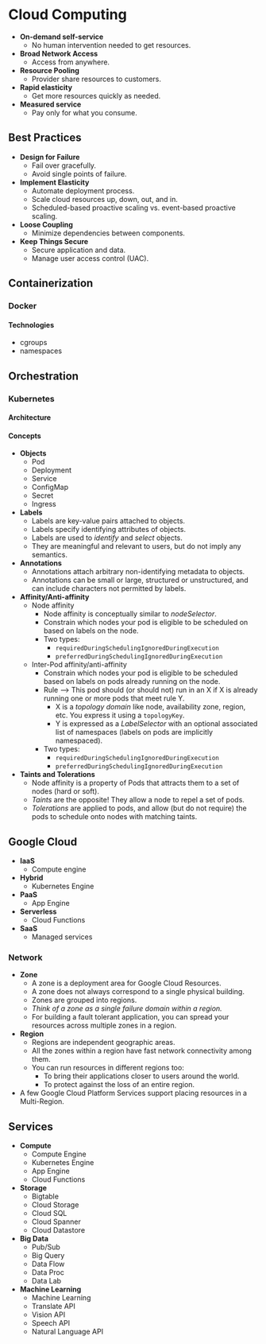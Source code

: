 # Cloud Computing

  - **On-demand self-service**
    - No human intervention needed to get resources.
  - **Broad Network Access**
    - Access from anywhere.
  - **Resource Pooling**
    - Provider share resources to customers.
  - **Rapid elasticity**
    - Get more resources quickly as needed.
  - **Measured service**
    - Pay only for what you consume.

## Best Practices

  - **Design for Failure**
    - Fail over gracefully.
    - Avoid single points of failure.
  - **Implement Elasticity**
    - Automate deployment process.
    - Scale cloud resources up, down, out, and in.
    - Scheduled-based proactive scaling vs. event-based proactive scaling.
  - **Loose Coupling**
    - Minimize dependencies between components.
  - **Keep Things Secure**
    - Secure application and data.
    - Manage user access control (UAC).


## Containerization

### Docker

#### Technologies

  - cgroups
  - namespaces


## Orchestration

### Kubernetes

#### Architecture

#### Concepts

  - **Objects**
    - Pod
    - Deployment
    - Service
    - ConfigMap
    - Secret
    - Ingress
  - **Labels**
    - Labels are key-value pairs attached to objects.
    - Labels specify identifying attributes of objects.
    - Labels are used to *identify* and *select* objects.
    - They are meaningful and relevant to users, but do not imply any semantics.
  - **Annotations**
    - Annotations attach arbitrary non-identifying metadata to objects.
    - Annotations can be small or large, structured or unstructured, and can include characters not permitted by labels.
  - **Affinity/Anti-affinity**
    - Node affinity
      - Node affinity is conceptually similar to *nodeSelector*.
      - Constrain which nodes your pod is eligible to be scheduled on based on labels on the node.
      - Two types:
        - `requiredDuringSchedulingIgnoredDuringExecution`
        - `preferredDuringSchedulingIgnoredDuringExecution`
    - Inter-Pod affinity/anti-affinity
      - Constrain which nodes your pod is eligible to be scheduled based on labels on pods already running on the node.
      - Rule --> This pod should (or should not) run in an X if X is already running one or more pods that meet rule Y.
        - X is a *topology domain* like node, availability zone, region, etc. You express it using a `topologyKey`.
        - Y is expressed as a *LabelSelector* with an optional associated list of namespaces (labels on pods are implicitly namespaced).
      - Two types:
        - `requiredDuringSchedulingIgnoredDuringExecution`
        - `preferredDuringSchedulingIgnoredDuringExecution`
  - **Taints and Tolerations**
    - Node affinity is a property of Pods that attracts them to a set of nodes (hard or soft).
    - *Taints* are the opposite! They allow a node to repel a set of pods.
    - *Tolerations* are applied to pods, and allow (but do not require) the pods to schedule onto nodes with matching taints.


## Google Cloud

  - **IaaS**
    - Compute engine
  - **Hybrid**
    - Kubernetes Engine
  - **PaaS**
    - App Engine
  - **Serverless**
    - Cloud Functions
  - **SaaS**
    - Managed services

### Network

  - **Zone**
    - A zone is a deployment area for Google Cloud Resources.
    - A zone does not always correspond to a single physical building.
    - Zones are grouped into regions.
    - *Think of a zone as a single failure domain within a region.*
    - For building a fault tolerant application, you can spread your resources across multiple zones in a region.
  - **Region**
    - Regions are independent geographic areas.
    - All the zones within a region have fast network connectivity among them.
    - You can run resources in different regions too:
      - To bring their applications closer to users around the world.
      - To protect against the loss of an entire region.
   - A few Google Cloud Platform Services support placing resources in a Multi-Region.
 
 ## Services

  - **Compute**
    - Compute Engine
    - Kubernetes Engine
    - App Engine
    - Cloud Functions
  - **Storage**
    - Bigtable
    - Cloud Storage
    - Cloud SQL
    - Cloud Spanner
    - Cloud Datastore
  - **Big Data**
    - Pub/Sub
    - Big Query
    - Data Flow
    - Data Proc
    - Data Lab
  - **Machine Learning**
    - Machine Learning
    - Translate API
    - Vision API
    - Speech API
    - Natural Language API

